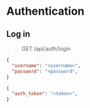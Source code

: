 # Authentication

## Log in

> GET /api/auth/login

```json
{
  "username": "<username>",
  "password": "<password",
}
```

```json
{
  "auth_token": "<token>",
}
```


